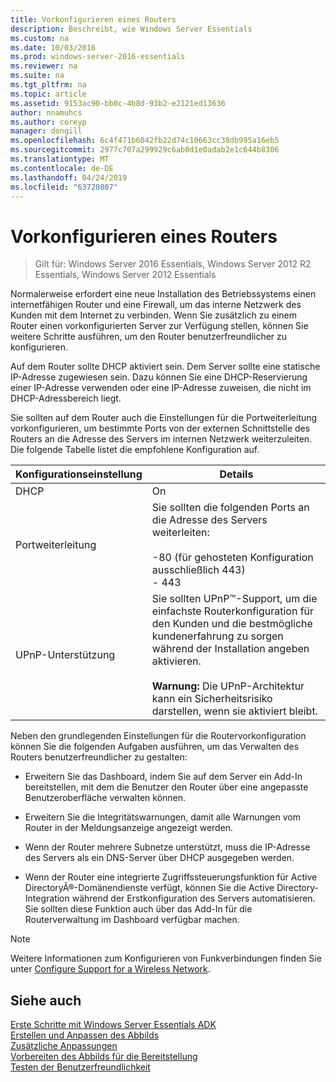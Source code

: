 ```yaml
---
title: Vorkonfigurieren eines Routers
description: Beschreibt, wie Windows Server Essentials
ms.custom: na
ms.date: 10/03/2016
ms.prod: windows-server-2016-essentials
ms.reviewer: na
ms.suite: na
ms.tgt_pltfrm: na
ms.topic: article
ms.assetid: 9153ac90-bb0c-4b8d-93b2-e2121ed13636
author: nnamuhcs
ms.author: coreyp
manager: dongill
ms.openlocfilehash: 6c4f471b6042fb22d74c10663cc38db995a16eb5
ms.sourcegitcommit: 2977c707a299929c6ab0d1e0adab2e1c644b8306
ms.translationtype: MT
ms.contentlocale: de-DE
ms.lasthandoff: 04/24/2019
ms.locfileid: "63720807"
---
```

# <a name="preconfiguring-a-router"></a>Vorkonfigurieren eines Routers

>Gilt für: Windows Server 2016 Essentials, Windows Server 2012 R2 Essentials, Windows Server 2012 Essentials

Normalerweise erfordert eine neue Installation des Betriebssystems einen internetfähigen Router und eine Firewall, um das interne Netzwerk des Kunden mit dem Internet zu verbinden. Wenn Sie zusätzlich zu einem Router einen vorkonfigurierten Server zur Verfügung stellen, können Sie weitere Schritte ausführen, um den Router benutzerfreundlicher zu konfigurieren.  
  
 Auf dem Router sollte DHCP aktiviert sein. Dem Server sollte eine statische IP-Adresse zugewiesen sein. Dazu können Sie eine DHCP-Reservierung einer IP-Adresse verwenden oder eine IP-Adresse zuweisen, die nicht im DHCP-Adressbereich liegt.  
  
 Sie sollten auf dem Router auch die Einstellungen für die Portweiterleitung vorkonfigurieren, um bestimmte Ports von der externen Schnittstelle des Routers an die Adresse des Servers im internen Netzwerk weiterzuleiten. Die folgende Tabelle listet die empfohlene Konfiguration auf.  
  
|Konfigurationseinstellung|Details|  
|---------------------------|-------------|  
|DHCP|On|  
|Portweiterleitung|Sie sollten die folgenden Ports an die Adresse des Servers weiterleiten:<br /><br /> -80 (für gehosteten Konfiguration ausschließlich 443)<br />-   443|  
|UPnP-Unterstützung|Sie sollten UPnP™-Support, um die einfachste Routerkonfiguration für den Kunden und die bestmögliche kundenerfahrung zu sorgen während der Installation angeben aktivieren.<br /><br /> **Warnung:** Die UPnP-Architektur kann ein Sicherheitsrisiko darstellen, wenn sie aktiviert bleibt.|  
  
 Neben den grundlegenden Einstellungen für die Routervorkonfiguration können Sie die folgenden Aufgaben ausführen, um das Verwalten des Routers benutzerfreundlicher zu gestalten:  
  
-   Erweitern Sie das Dashboard, indem Sie auf dem Server ein Add-In bereitstellen, mit dem die Benutzer den Router über eine angepasste Benutzeroberfläche verwalten können.  
  
-   Erweitern Sie die Integritätswarnungen, damit alle Warnungen vom Router in der Meldungsanzeige angezeigt werden.  
  
-   Wenn der Router mehrere Subnetze unterstützt, muss die IP-Adresse des Servers als ein DNS-Server über DHCP ausgegeben werden.  
  
-   Wenn der Router eine integrierte Zugriffssteuerungsfunktion für Active DirectoryÂ®-Domänendienste verfügt, können Sie die Active Directory-Integration während der Erstkonfiguration des Servers automatisieren. Sie sollten diese Funktion auch über das Add-In für die Routerverwaltung im Dashboard verfügbar machen.  
  
> [!NOTE]
>  Weitere Informationen zum Konfigurieren von Funkverbindungen finden Sie unter [Configure Support for a Wireless Network](Configure-Support-for-a-Wireless-Network.md).  
  
## <a name="see-also"></a>Siehe auch  
 [Erste Schritte mit Windows Server Essentials ADK](Getting-Started-with-the-Windows-Server-Essentials-ADK.md)   
 [Erstellen und Anpassen des Abbilds](Creating-and-Customizing-the-Image.md)   
 [Zusätzliche Anpassungen](Additional-Customizations.md)   
 [Vorbereiten des Abbilds für die Bereitstellung](Preparing-the-Image-for-Deployment.md)   
 [Testen der Benutzerfreundlichkeit](Testing-the-Customer-Experience.md)